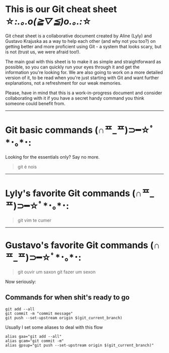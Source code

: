 # This is our Git cheat sheet ☆*:.｡.o(≧▽≦)o.｡.:*☆

Git cheat sheet is a collaborative document created by Aline (Lyly) and Gustavo Krajuska as a way to help each other (and why not you too?) on getting better and more proficient using Git - a system that looks scary, but is not (trust us, we were afraid too!).

The main goal with this sheet is to make it as simple and straightforward as possible, so you can quickly run your eyes through it and get the information you're looking for. We are also going to work on a more detailed version of it, to be read when you're just starting with Git and want further explanations, not a refreshment for our weak memories.

Please, have in mind that this is a work-in-progress document and consider collaborating with it if you have a secret handy command you think someone could benefit from.

___

# Git basic commands (∩ᄑ_ᄑ)⊃━☆ﾟ*･｡*･:

Looking for the essentials only? Say no more.

> git é nois

___

# Lyly's favorite Git commands (∩ᄑ_ᄑ)⊃━☆ﾟ*･｡*･:

> git vim te cumer

___

# Gustavo's favorite Git commands (∩ᄑ_ᄑ)⊃━☆ﾟ*･｡*･:

> git ouvir um saxon
> git fazer um sexon

Now seriously:

## Commands for when shit's ready to go

```
git add --all
git commit -m "commit message"
git push --set-upstream origin $(git_current_branch)
```

Usually I set some aliases to deal with this flow

```
alias gaa="git add --all"
alias gcam="git commit -m"
alias gpsup="git push --set-upstream origin $(git_current_branch)"
```

